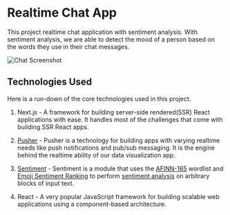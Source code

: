 # Realtime Chat App

This project realtime chat application with sentiment analysis. With sentiment analysis, we are able to detect the mood of a person based on the words they use in their chat messages. 


![Chat Screenshot](https://i.imgur.com/vROYgFJ.png)


## Technologies Used

Here is a run-down of the core technologies used in this project.

1. Next.js - A framework for building server-side rendered(SSR) React applications with ease. It handles most of the challenges that come with building SSR React apps.

2. [Pusher](https://pusher.com/) - Pusher is a technology for building apps with varying realtime needs like push notifications and pub/sub messaging. It is the engine behind the realtime ability of our data visualization app.

3. [Sentiment](https://github.com/thisandagain/sentiment) - Sentiment is a module that uses the [AFINN-165](http://www2.imm.dtu.dk/pubdb/views/publication_details.php?id=6010) wordlist and [Emoji Sentiment Ranking](http://journals.plos.org/plosone/article?id=10.1371/journal.pone.0144296) to perform [sentiment analysis](http://en.wikipedia.org/wiki/Sentiment_analysis) on arbitrary blocks of input text.

4. React - A very popular JavaScript framework for building scalable web applications using a component-based architecture.

